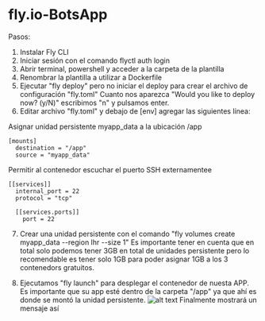 # fly.io-BotsApp
Pasos:
1. Instalar Fly CLI
2. Iniciar sesión con el comando flyctl auth login
3. Abrir terminal, powershell y acceder a la carpeta de la plantilla
4. Renombrar la plantilla a utilizar a Dockerfile
5. Ejecutar "fly deploy" pero no iniciar el deploy para crear el archivo de configuración "fly.toml"
Cuanto nos aparezca "Would you like to deploy now? (y/N)" escribimos "n" y pulsamos enter.
6. Editar archivo "fly.toml" y  debajo de [env]  agregar las siguientes línea:

Asignar unidad persistente myapp_data a la ubicación /app
```
[mounts]
  destination = "/app"
  source = "myapp_data"
```

Permitir al contenedor escuchar el puerto SSH externamentee

```
[[services]]
  internal_port = 22
  protocol = "tcp"

  [[services.ports]]
    port = 22
```

7. Crear una unidad persistente con el comando "fly volumes create myapp_data --region lhr --size 1"
Es importante tener en cuenta que en total solo podemos tener 3GB en total de unidades persistente
pero lo recomendable es tener solo 1GB para poder asignar 1GB a los 3 contenedors gratuitos.

8. Ejecutamos "fly launch" para desplegar el contenedor de nuesta APP.
Es importante que su app esté dentro de la carpeta "/app" ya que ahí es donde se montó la unidad persistente.
![alt text]([http://url/to/img.png](https://i.ibb.co/p2wGpk9/critial-error.jpg))
Finalmente mostrará un mensaje así


